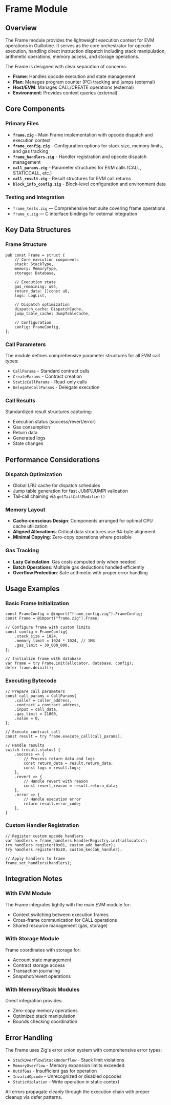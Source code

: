 # Frame Module

## Overview

The Frame module provides the lightweight execution context for EVM operations in Guillotine. It serves as the core orchestrator for opcode execution, handling direct instruction dispatch including stack manipulation, arithmetic operations, memory access, and storage operations.

The Frame is designed with clear separation of concerns:
- **Frame**: Handles opcode execution and state management
- **Plan**: Manages program counter (PC) tracking and jumps (external)  
- **Host/EVM**: Manages CALL/CREATE operations (external)
- **Environment**: Provides context queries (external)

## Core Components

### Primary Files

- **`frame.zig`** - Main Frame implementation with opcode dispatch and execution context
- **`frame_config.zig`** - Configuration options for stack size, memory limits, and gas tracking
- **`frame_handlers.zig`** - Handler registration and opcode dispatch management
- **`call_params.zig`** - Parameter structures for EVM calls (CALL, STATICCALL, etc.)
- **`call_result.zig`** - Result structures for EVM call returns
- **`block_info_config.zig`** - Block-level configuration and environment data

### Testing and Integration

- `frame_tests.zig` — Comprehensive test suite covering frame operations
- `frame_c.zig` — C interface bindings for external integration

## Key Data Structures

### Frame Structure
```zig
pub const Frame = struct {
    // Core execution components
    stack: StackType,
    memory: MemoryType, 
    storage: Database,
    
    // Execution state
    gas_remaining: u64,
    return_data: []const u8,
    logs: LogList,
    
    // Dispatch optimization
    dispatch_cache: DispatchCache,
    jump_table_cache: JumpTableCache,
    
    // Configuration
    config: FrameConfig,
};
```

### Call Parameters
The module defines comprehensive parameter structures for all EVM call types:
- `CallParams` - Standard contract calls
- `CreateParams` - Contract creation
- `StaticCallParams` - Read-only calls
- `DelegateCallParams` - Delegate execution

### Call Results
Standardized result structures capturing:
- Execution status (success/revert/error)
- Gas consumption
- Return data
- Generated logs
- State changes

## Performance Considerations

### Dispatch Optimization
- Global LRU cache for dispatch schedules
- Jump table generation for fast JUMP/JUMPI validation
- Tail‑call chaining via `getTailCallModifier()`

### Memory Layout
- **Cache-conscious Design**: Components arranged for optimal CPU cache utilization
- **Aligned Allocations**: Critical data structures use 64-byte alignment
- **Minimal Copying**: Zero-copy operations where possible

### Gas Tracking
- **Lazy Calculation**: Gas costs computed only when needed
- **Batch Operations**: Multiple gas deductions handled efficiently
- **Overflow Protection**: Safe arithmetic with proper error handling

## Usage Examples

### Basic Frame Initialization
```zig
const FrameConfig = @import("frame_config.zig").FrameConfig;
const Frame = @import("frame.zig").Frame;

// Configure frame with custom limits
const config = FrameConfig{
    .stack_size = 1024,
    .memory_limit = 1024 * 1024, // 1MB
    .gas_limit = 30_000_000,
};

// Initialize frame with database
var frame = try Frame.init(allocator, database, config);
defer frame.deinit();
```

### Executing Bytecode
```zig
// Prepare call parameters
const call_params = CallParams{
    .caller = caller_address,
    .contract = contract_address,
    .input = call_data,
    .gas_limit = 21000,
    .value = 0,
};

// Execute contract call
const result = try frame.execute_call(call_params);

// Handle results
switch (result.status) {
    .success => {
        // Process return data and logs
        const return_data = result.return_data;
        const logs = result.logs;
    },
    .revert => {
        // Handle revert with reason
        const revert_reason = result.return_data;
    },
    .error => {
        // Handle execution error
        return result.error_code;
    },
}
```

### Custom Handler Registration
```zig
// Register custom opcode handlers
var handlers = frame_handlers.HandlerRegistry.init(allocator);
try handlers.register(0x01, custom_add_handler);
try handlers.register(0x20, custom_keccak_handler);

// Apply handlers to frame
frame.set_handlers(handlers);
```

## Integration Notes

### With EVM Module
The Frame integrates tightly with the main EVM module for:
- Context switching between execution frames
- Cross-frame communication for CALL operations
- Shared resource management (gas, storage)

### With Storage Module  
Frame coordinates with storage for:
- Account state management
- Contract storage access
- Transaction journaling
- Snapshot/revert operations

### With Memory/Stack Modules
Direct integration provides:
- Zero-copy memory operations
- Optimized stack manipulation
- Bounds checking coordination

## Error Handling

The Frame uses Zig's error union system with comprehensive error types:
- `StackOverflow`/`StackUnderflow` - Stack limit violations
- `MemoryOverflow` - Memory expansion limits exceeded
- `OutOfGas` - Insufficient gas for operation
- `InvalidOpcode` - Unrecognized or disabled opcodes
- `StaticViolation` - Write operation in static context

All errors propagate cleanly through the execution chain with proper cleanup via defer patterns.
